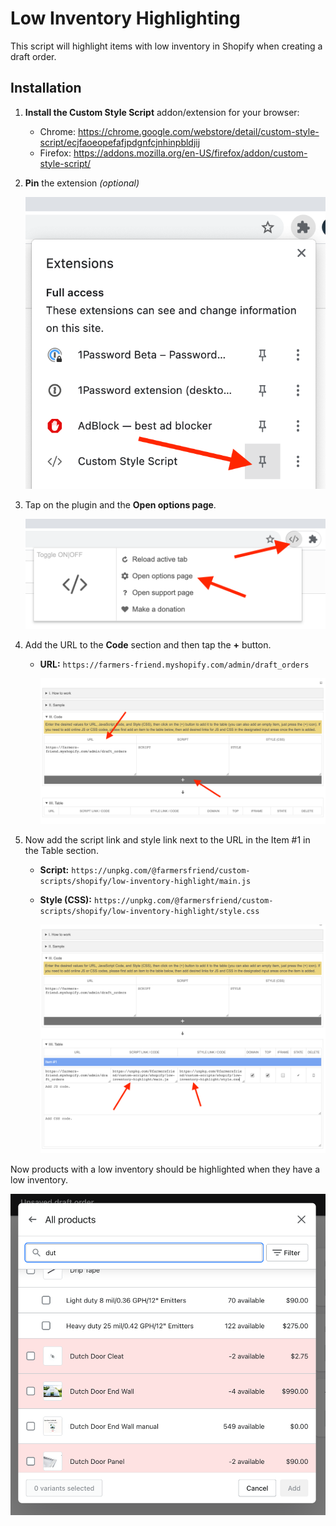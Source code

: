 # Low Inventory Highlighting

This script will highlight items with low inventory in Shopify when creating a draft order.

## Installation
1. **Install the Custom Style Script** addon/extension for your browser:
   - Chrome: https://chrome.google.com/webstore/detail/custom-style-script/ecjfaoeopefafjpdgnfcjnhinpbldjij
   - Firefox: https://addons.mozilla.org/en-US/firefox/addon/custom-style-script/
2. **Pin** the extension _(optional)_
   
   ![alt text](./resources/pin-plugin.png)

3. Tap on the plugin and the **Open options page**.
   
   ![alt text](./resources/show-plugin-active.png)

4. Add the URL to the **Code** section and then tap the **+** button.
   - **URL:** `https://farmers-friend.myshopify.com/admin/draft_orders`
   
      ![add url](./resources/add-url.png)

5. Now add the script link and style link next to the URL in the Item #1 in the Table section.
   - **Script:** `https://unpkg.com/@farmersfriend/custom-scripts/shopify/low-inventory-highlight/main.js`
   - **Style (CSS):** `https://unpkg.com/@farmersfriend/custom-scripts/shopify/low-inventory-highlight/style.css`

      ![add scripts](./resources/add-script-and-styles.png)


Now products with a low inventory should be highlighted when they have a low inventory.

![low inventory products highlighted](./resources/highlighted-products.png)